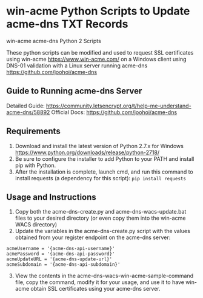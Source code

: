 # win-acme Python Scripts to Update acme-dns TXT Records

win-acme acme-dns Python 2 Scripts

These python scripts can be modified and used to request SSL certificates using win-acme <https://www.win-acme.com/> on a Windows client using DNS-01 validation with a Linux server running acme-dns <https://github.com/joohoi/acme-dns>

## Guide to Running acme-dns Server

Detailed Guide:  https://community.letsencrypt.org/t/help-me-understand-acme-dns/58892
Official Docs:  https://github.com/joohoi/acme-dns

## Requirements

1. Download and install the latest version of Python 2.7.x for Windows <https://www.python.org/downloads/release/python-2718/>
2. Be sure to configure the installer to add Python to your PATH and install pip with Python.
3. After the installation is complete, launch cmd, and run this command to install requests (a dependency for this script): `pip install requests`

## Usage and Instructions

1. Copy both the acme-dns-create.py and acme-dns-wacs-update.bat files to your desired directory (or even copy them into the win-acme WACS directory)
2. Update the variables in the acme-dns-create.py script with the values obtained from your register endpoint on the acme-dns server:

```
acmeUsername = '{acme-dns-api-username}'
acmePassword = '{acme-dns-api-password}'
acmeUpdateURL = '{acme-dns-update-url}'
acmeSubdomain = '{acme-dns-api-subdomain}'
```

3. View the contents in the acme-dns-wacs-win-acme-sample-command file, copy the command, modify it for your usage, and use it to have win-acme obtain SSL certificates using your acme-dns server. 
